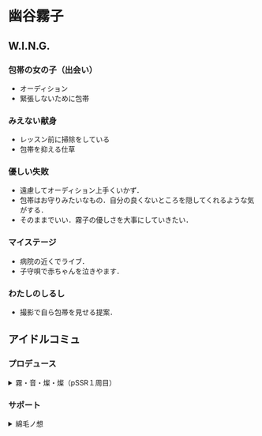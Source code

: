 # 幽谷霧子

## W.I.N.G.
### 包帯の女の子（出会い）
- オーディション
- 緊張しないために包帯

### みえない献身
- レッスン前に掃除をしている
- 包帯を抑える仕草

### 優しい失敗
- 遠慮してオーディション上手くいかず．
- 包帯はお守りみたいなもの．自分の良くないところを隠してくれるような気がする．
- そのままでいい．霧子の優しさを大事にしていきたい．

### マイステージ
- 病院の近くでライブ．
- 子守唄で赤ちゃんを泣きやます．

### わたしのしるし
- 撮影で自ら包帯を見せる提案．


## アイドルコミュ
### プロデュース
<details><summary>霧・音・燦・燦（pSSR１周目）</summary><divs>

### あめです
- 風邪，サボテンさん
### きこえる
- 教会，ステンドグラス
- おばあちゃんとねぶた祭り→青森出身
### ねずみさんの一家
- 「部屋の町」でねずみさんごっこ
### ほしをひとまわり
- うさぎ座，ただいま．おかえり
- 小さい頃から両親の帰りが遅かった
### 糸とこえ
- 糸電話（病院の子が欲しがってた）
- 「おーい」「はーい」

</divs></details>

### サポート
<details><summary>綿毛ノ想</summary><divs>

### 寄り道
- 霧子はたんぽぽに似てる
- 恋鐘は春に似てる
### 憧れ
- ユキノシタ
### 霧子の魔法


</divs></details>
<!--stackedit_data:
eyJoaXN0b3J5IjpbLTM5ODE2MDE5NiwyMzQ2OTg1NDUsMzIwOT
AwNzk4LC02NDM4MTk3ODcsLTYyNzQ5MzA0NywtMTkyODM3OTA2
MiwxMjEwMDU4MTQ5LC0xNDc2NDE4ODEzXX0=
-->